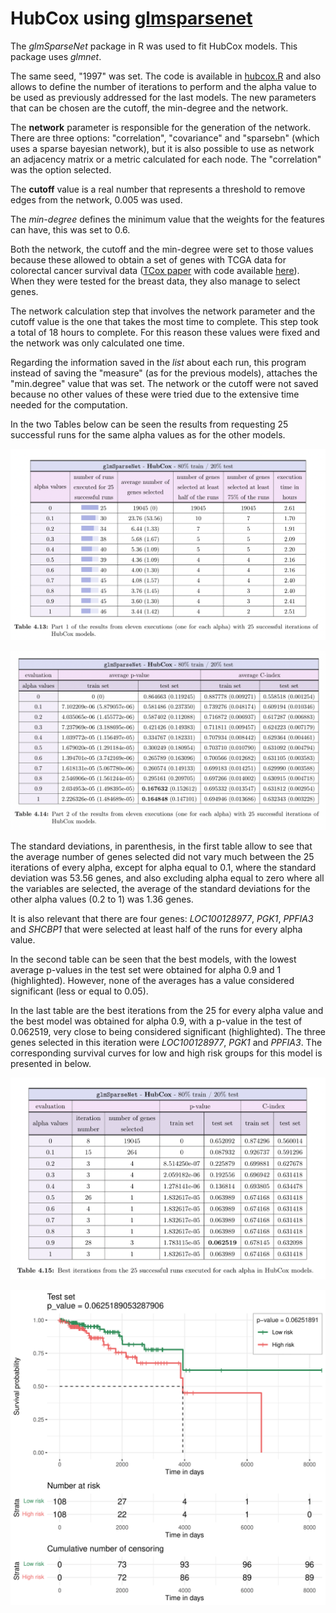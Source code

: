 # **HubCox** using [glmsparsenet](https://www.bioconductor.org/packages/release/bioc/html/glmSparseNet.html)

The *glmSparseNet* package in R was used to fit HubCox models. This package uses *glmnet*.

The same seed, "1997" was set. The code is available in [hubcox.R](https://github.com/BeatrizRCorreia/msc-beatriz-r-correia/blob/main/survival-methods/hubcox/hubcox.R) and also allows to define the number of iterations to perform and the alpha value to be used as previously addressed for the last models. The new parameters that can be chosen are the cutoff, the min-degree and the network.

The **network** parameter is responsible for the generation of the network. There are three options: "correlation", "covariance" and "sparsebn" (which uses a sparse bayesian network), but it is also possible to use as network an adjacency matrix or a metric calculated for each node. The "correlation" was the option selected.

The **cutoff** value is a real number that represents a threshold to remove edges from the network, 0.005 was used.

The *min-degree* defines the minimum value that the weights for the features can have, this was set to 0.6.

Both the network, the cutoff and the min-degree were set to those values because these allowed to obtain a set of genes with TCGA data for colorectal cancer survival data ([TCox paper](https://www.mdpi.com/2227-9059/8/11/488) with code available [here](https://github.com/sysbiomed/TCox)). When they were tested for the breast data, they also manage to select genes.

The network calculation step that involves the network parameter and the cutoff value is the one that takes the most time to complete. This step took a total of 18 hours to complete. For this reason these values were fixed and the network was only calculated one time.

Regarding the information saved in the *list* about each run, this program instead of saving the "measure" (as for the previous models), attaches the "min.degree" value that was set. The network or the cutoff were not saved because no other values of these were tried due to the extensive time needed for the computation.

In the two Tables below can be seen the results from requesting 25 successful runs for the same alpha values as for the other models.

![Table 1](https://github.com/BeatrizRCorreia/msc-beatriz-r-correia/blob/main/survival-methods/hubcox/table1.png)

![Table 2](https://github.com/BeatrizRCorreia/msc-beatriz-r-correia/blob/main/survival-methods/hubcox/table2.png)

The standard deviations, in parenthesis, in the first table allow to see that the average number of genes selected did not vary much between the 25 iterations of every alpha, except for alpha equal to 0.1, where the standard deviation was 53.56 genes, and also excluding alpha equal to zero where all the variables are selected, the average of the standard deviations for the other alpha values (0.2 to 1) was 1.36 genes.

It is also relevant that there are four genes: *LOC100128977*, *PGK1*, *PPFIA3* and *SHCBP1* that were selected at least half of the runs for every alpha value.

In the second table can be seen that the best models, with the lowest average p-values in the test set were obtained for alpha 0.9 and 1 (highlighted). However, none of the averages has a value considered significant (less or equal to 0.05).

In the last table are the best iterations from the 25 for every alpha value and the best model was obtained for alpha 0.9, with a p-value in the test of 0.062519, very close to being considered significant (highlighted). The three genes selected in this iteration were *LOC100128977*, *PGK1* and *PPFIA3*. The corresponding survival curves for low and high risk groups for this model is presented in below.

![Table 3](https://github.com/BeatrizRCorreia/msc-beatriz-r-correia/blob/main/survival-methods/hubcox/table3.png)

![Best HubCox model](https://github.com/BeatrizRCorreia/msc-beatriz-r-correia/blob/main/survival-methods/hubcox/hubcox_bestmodel.png)
